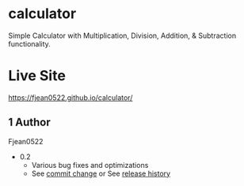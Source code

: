 # calculator
Simple Calculator with Multiplication, Division, Addition, & Subtraction functionality.

# Live Site
https://fjean0522.github.io/calculator/

## 1 Author
Fjean0522

* 0.2
    * Various bug fixes and optimizations
    * See [commit change]() or See [release history]()
